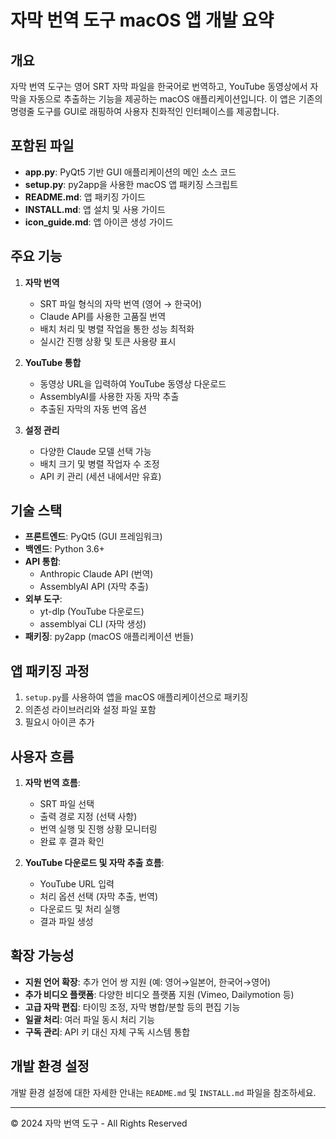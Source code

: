 # 자막 번역 도구 macOS 앱 개발 요약

## 개요

자막 번역 도구는 영어 SRT 자막 파일을 한국어로 번역하고, YouTube 동영상에서 자막을 자동으로 추출하는 기능을 제공하는 macOS 애플리케이션입니다. 이 앱은 기존의 명령줄 도구를 GUI로 래핑하여 사용자 친화적인 인터페이스를 제공합니다.

## 포함된 파일

- **app.py**: PyQt5 기반 GUI 애플리케이션의 메인 소스 코드
- **setup.py**: py2app을 사용한 macOS 앱 패키징 스크립트
- **README.md**: 앱 패키징 가이드
- **INSTALL.md**: 앱 설치 및 사용 가이드
- **icon_guide.md**: 앱 아이콘 생성 가이드

## 주요 기능

1. **자막 번역**
   - SRT 파일 형식의 자막 번역 (영어 → 한국어)
   - Claude API를 사용한 고품질 번역
   - 배치 처리 및 병렬 작업을 통한 성능 최적화
   - 실시간 진행 상황 및 토큰 사용량 표시

2. **YouTube 통합**
   - 동영상 URL을 입력하여 YouTube 동영상 다운로드
   - AssemblyAI를 사용한 자동 자막 추출
   - 추출된 자막의 자동 번역 옵션

3. **설정 관리**
   - 다양한 Claude 모델 선택 가능
   - 배치 크기 및 병렬 작업자 수 조정
   - API 키 관리 (세션 내에서만 유효)

## 기술 스택

- **프론트엔드**: PyQt5 (GUI 프레임워크)
- **백엔드**: Python 3.6+ 
- **API 통합**: 
  - Anthropic Claude API (번역)
  - AssemblyAI API (자막 추출)
- **외부 도구**:
  - yt-dlp (YouTube 다운로드)
  - assemblyai CLI (자막 생성)
- **패키징**: py2app (macOS 애플리케이션 번들)

## 앱 패키징 과정

1. `setup.py`를 사용하여 앱을 macOS 애플리케이션으로 패키징
2. 의존성 라이브러리와 설정 파일 포함
3. 필요시 아이콘 추가

## 사용자 흐름

1. **자막 번역 흐름**:
   - SRT 파일 선택
   - 출력 경로 지정 (선택 사항)
   - 번역 실행 및 진행 상황 모니터링
   - 완료 후 결과 확인

2. **YouTube 다운로드 및 자막 추출 흐름**:
   - YouTube URL 입력
   - 처리 옵션 선택 (자막 추출, 번역)
   - 다운로드 및 처리 실행
   - 결과 파일 생성

## 확장 가능성

- **지원 언어 확장**: 추가 언어 쌍 지원 (예: 영어→일본어, 한국어→영어)
- **추가 비디오 플랫폼**: 다양한 비디오 플랫폼 지원 (Vimeo, Dailymotion 등)
- **고급 자막 편집**: 타이밍 조정, 자막 병합/분할 등의 편집 기능
- **일괄 처리**: 여러 파일 동시 처리 기능
- **구독 관리**: API 키 대신 자체 구독 시스템 통합

## 개발 환경 설정

개발 환경 설정에 대한 자세한 안내는 `README.md` 및 `INSTALL.md` 파일을 참조하세요.

---

© 2024 자막 번역 도구 - All Rights Reserved